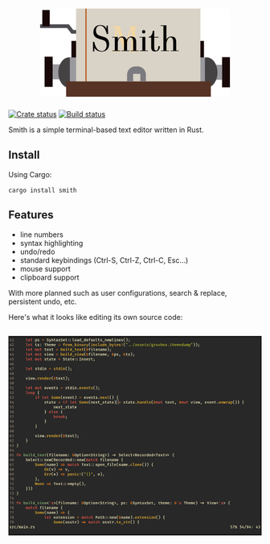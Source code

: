 <h1 align="center">
  <a href="https://github.com/IGI-111/Smith">
  <img src="img/smith.png" alt="Smith" width="378" height="175"/>
  </a>
</h1>

<a href="https://crates.io/crates/smith"><img src="https://img.shields.io/crates/v/smith.svg" alt="Crate status"/></a>
<a href="https://travis-ci.org/IGI-111/Smith"><img src="https://travis-ci.org/IGI-111/Smith.svg?branch=master" alt="Build status"/></a>

Smith is a simple terminal-based text editor written in Rust.

## Install

Using Cargo:
```
cargo install smith
```


## Features

* line numbers
* syntax highlighting
* undo/redo
* standard keybindings (Ctrl-S, Ctrl-Z, Ctrl-C, Esc...)
* mouse support
* clipboard support

With more planned such as user configurations, search & replace, persistent undo, etc.

Here's what it looks like editing its own source code:

<h2 align="center">
  <img  src="img/screenshot.png" alt="Smith in action" width="641" height="396"/>
</h2>
